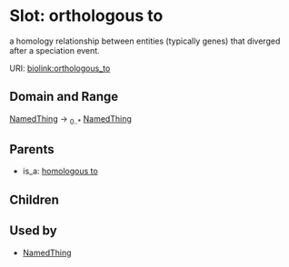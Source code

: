 # Slot: orthologous to


a homology relationship between entities (typically genes) that diverged after a speciation event.

URI: [biolink:orthologous_to](https://w3id.org/biolink/vocab/orthologous_to)
## Domain and Range

[NamedThing](NamedThing.md) ->  <sub>0..*</sub> [NamedThing](NamedThing.md)
## Parents

 *  is_a: [homologous to](homologous_to.md)
## Children

## Used by

 * [NamedThing](NamedThing.md)
